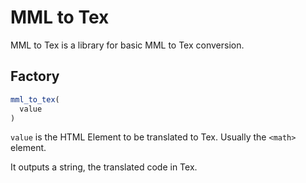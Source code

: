 # MML to Tex

MML to Tex is a library for basic MML to Tex conversion.

## Factory

```javascript
mml_to_tex(
  value
)
```

`value` is the HTML Element to be translated to Tex. Usually the `<math>` element.

It outputs a string, the translated code in Tex.